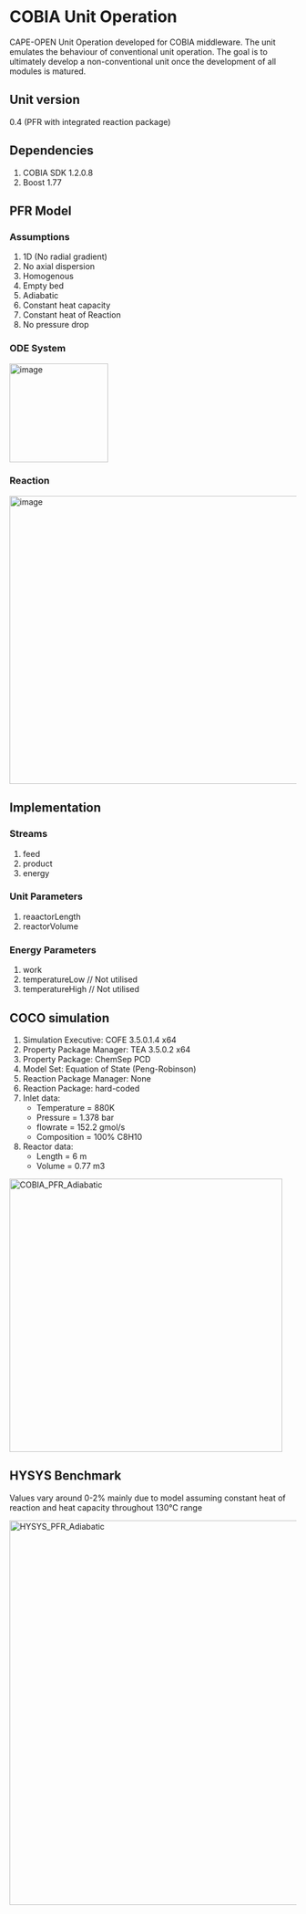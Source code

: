 # COBIA Unit Operation
CAPE-OPEN Unit Operation developed for COBIA middleware. The unit emulates the behaviour of conventional unit operation. The goal is to ultimately develop a non-conventional unit once the development of all modules is matured.

## Unit version
0.4 (PFR with integrated reaction package)

## Dependencies
1. COBIA SDK 1.2.0.8
2. Boost 1.77

## PFR Model
### Assumptions
1. 1D (No radial gradient)
2. No axial dispersion
4. Homogenous
5. Empty bed
6. Adiabatic
7. Constant heat capacity
8. Constant heat of Reaction
9. No pressure drop
### ODE System
<img width="173" alt="image" src="https://user-images.githubusercontent.com/80135041/145170402-73cb978d-22f1-413f-84b6-5e90b3f2fa3c.png">

### Reaction
<img width="505" alt="image" src="https://user-images.githubusercontent.com/80135041/145170505-10ceb6c5-3620-481d-ae53-7f1c9bb99d39.png">


## Implementation
### Streams
1. feed
2. product
3. energy
### Unit Parameters
1. reaactorLength
2. reactorVolume
### Energy Parameters
1. work
2. temperatureLow  // Not utilised
3. temperatureHigh // Not utilised

## COCO simulation
1. Simulation Executive: COFE 3.5.0.1.4 x64
2. Property Package Manager: TEA 3.5.0.2 x64
3. Property Package: ChemSep PCD 
4. Model Set: Equation of State (Peng-Robinson)
5. Reaction Package Manager: None
6. Reaction Package: hard-coded
7. Inlet data:
   - Temperature = 880K
   - Pressure    = 1.378 bar
   - flowrate    = 152.2 gmol/s
   - Composition = 100% C8H10
8. Reactor data: 
   - Length      = 6 m
   - Volume      = 0.77 m3

<img width="479" alt="COBIA_PFR_Adiabatic" src="https://user-images.githubusercontent.com/80135041/145171803-a2a03a67-6bea-42db-8299-a779e9c6cfd1.png">

## HYSYS Benchmark
Values vary around 0-2% mainly due to model assuming constant heat of reaction and heat capacity throughout 130°C range

<img width="674" alt="HYSYS_PFR_Adiabatic" src="https://user-images.githubusercontent.com/80135041/145166322-36f82c31-f9ed-4963-acda-7f8e3fa74da7.png">
